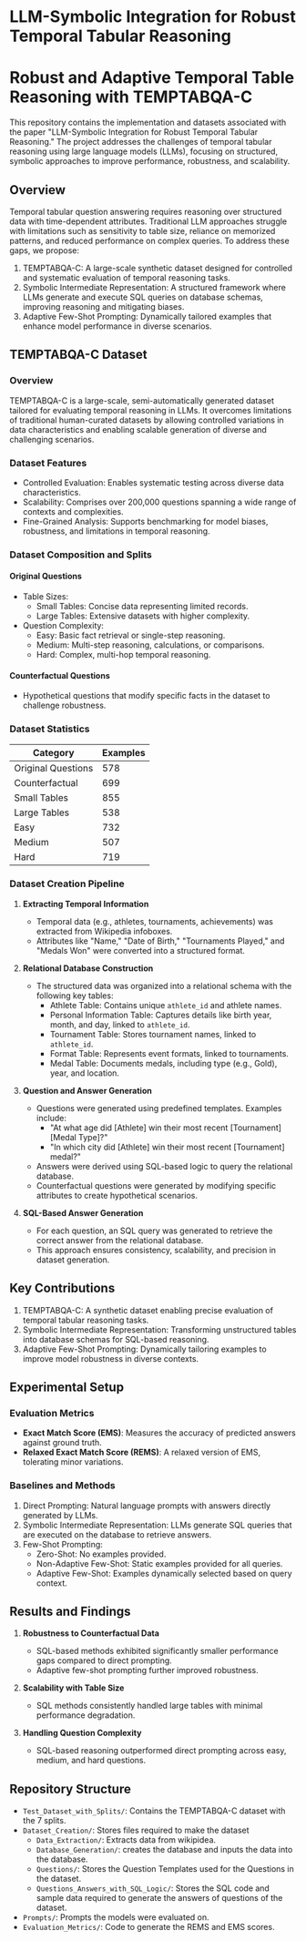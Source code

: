 # LLM-Symbolic Integration for Robust Temporal Tabular Reasoning

# Robust and Adaptive Temporal Table Reasoning with TEMPTABQA-C

This repository contains the implementation and datasets associated with the paper "LLM-Symbolic Integration for Robust Temporal Tabular Reasoning." The project addresses the challenges of temporal tabular reasoning using large language models (LLMs), focusing on structured, symbolic approaches to improve performance, robustness, and scalability.

## Overview

Temporal tabular question answering requires reasoning over structured data with time-dependent attributes. Traditional LLM approaches struggle with limitations such as sensitivity to table size, reliance on memorized patterns, and reduced performance on complex queries. To address these gaps, we propose:

1. TEMPTABQA-C: A large-scale synthetic dataset designed for controlled and systematic evaluation of temporal reasoning tasks.
2. Symbolic Intermediate Representation: A structured framework where LLMs generate and execute SQL queries on database schemas, improving reasoning and mitigating biases.
3. Adaptive Few-Shot Prompting: Dynamically tailored examples that enhance model performance in diverse scenarios.

## TEMPTABQA-C Dataset

### Overview

TEMPTABQA-C is a large-scale, semi-automatically generated dataset tailored for evaluating temporal reasoning in LLMs. It overcomes limitations of traditional human-curated datasets by allowing controlled variations in data characteristics and enabling scalable generation of diverse and challenging scenarios.

### Dataset Features

- Controlled Evaluation: Enables systematic testing across diverse data characteristics.
- Scalability: Comprises over 200,000 questions spanning a wide range of contexts and complexities.
- Fine-Grained Analysis: Supports benchmarking for model biases, robustness, and limitations in temporal reasoning.

### Dataset Composition and Splits

#### Original Questions

- Table Sizes:
  - Small Tables: Concise data representing limited records.
  - Large Tables: Extensive datasets with higher complexity.
- Question Complexity:
  - Easy: Basic fact retrieval or single-step reasoning.
  - Medium: Multi-step reasoning, calculations, or comparisons.
  - Hard: Complex, multi-hop temporal reasoning.

#### Counterfactual Questions

- Hypothetical questions that modify specific facts in the dataset to challenge robustness.

### Dataset Statistics

| Category           | Examples |
| ------------------ | -------- |
| Original Questions | 578      |
| Counterfactual     | 699      |
| Small Tables       | 855      |
| Large Tables       | 538      |
| Easy               | 732      |
| Medium             | 507      |
| Hard               | 719      |

### Dataset Creation Pipeline

1. **Extracting Temporal Information**

   - Temporal data (e.g., athletes, tournaments, achievements) was extracted from Wikipedia infoboxes.
   - Attributes like "Name," "Date of Birth," "Tournaments Played," and "Medals Won" were converted into a structured format.

2. **Relational Database Construction**

   - The structured data was organized into a relational schema with the following key tables:
     - Athlete Table: Contains unique `athlete_id` and athlete names.
     - Personal Information Table: Captures details like birth year, month, and day, linked to `athlete_id`.
     - Tournament Table: Stores tournament names, linked to `athlete_id`.
     - Format Table: Represents event formats, linked to tournaments.
     - Medal Table: Documents medals, including type (e.g., Gold), year, and location.

3. **Question and Answer Generation**

   - Questions were generated using predefined templates. Examples include:
     - "At what age did [Athlete] win their most recent [Tournament] [Medal Type]?"
     - "In which city did [Athlete] win their most recent [Tournament] medal?"
   - Answers were derived using SQL-based logic to query the relational database.
   - Counterfactual questions were generated by modifying specific attributes to create hypothetical scenarios.

4. **SQL-Based Answer Generation**

   - For each question, an SQL query was generated to retrieve the correct answer from the relational database.
   - This approach ensures consistency, scalability, and precision in dataset generation.

## Key Contributions

1. TEMPTABQA-C: A synthetic dataset enabling precise evaluation of temporal tabular reasoning tasks.
2. Symbolic Intermediate Representation: Transforming unstructured tables into database schemas for SQL-based reasoning.
3. Adaptive Few-Shot Prompting: Dynamically tailoring examples to improve model robustness in diverse contexts.

## Experimental Setup

### Evaluation Metrics

- **Exact Match Score (EMS)**: Measures the accuracy of predicted answers against ground truth.
- **Relaxed Exact Match Score (REMS)**: A relaxed version of EMS, tolerating minor variations.

### Baselines and Methods

1. Direct Prompting: Natural language prompts with answers directly generated by LLMs.
2. Symbolic Intermediate Representation: LLMs generate SQL queries that are executed on the database to retrieve answers.
3. Few-Shot Prompting:
   - Zero-Shot: No examples provided.
   - Non-Adaptive Few-Shot: Static examples provided for all queries.
   - Adaptive Few-Shot: Examples dynamically selected based on query context.

## Results and Findings

1. **Robustness to Counterfactual Data**

   - SQL-based methods exhibited significantly smaller performance gaps compared to direct prompting.
   - Adaptive few-shot prompting further improved robustness.

2. **Scalability with Table Size**

   - SQL methods consistently handled large tables with minimal performance degradation.

3. **Handling Question Complexity**

   - SQL-based reasoning outperformed direct prompting across easy, medium, and hard questions.

## Repository Structure

- `Test_Dataset_with_Splits/`: Contains the TEMPTABQA-C dataset with the 7 splits.
- `Dataset_Creation/`: Stores files required to make the dataset
    - `Data_Extraction/`: Extracts data from wikipidea.
    - `Database_Generation/`: creates the database and inputs the data into the database.
    - `Questions/`: Stores the Question Templates used for the Questions in the dataset.
    - `Questions_Answers_with_SQL_Logic/`: Stores the SQL code and sample data required to generate the answers of questions of the dataset.
- `Prompts/`: Prompts the models were evaluated on.
- `Evaluation_Metrics/`: Code to generate the REMS and EMS scores.